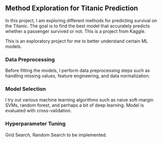 ## Method Exploration for Titanic Prediction

In this project, I am exploring different methods for predicting survival on the Titanic. The goal is to find the best model that accurately predicts whether a passenger survived or not. This is a project from Kaggle. 

This is an exploratory project for me to better understand certain ML models. 

### Data Preprocessing

Before fitting the models, I perform data preprocessing steps such as handling missing values, feature engineering, and data normalization.

### Model Selection

I try out various machine learning algorithms such as naive soft-margin SVMs, random forest, and perhaps a bit of deep learning. Model is evaluated with cross-validation. 

### Hyperparameter Tuning

Grid Search, Random Search to be implemented. 
